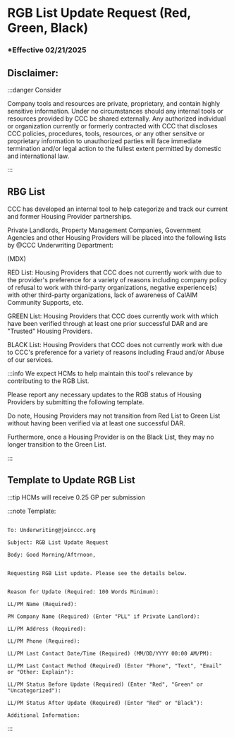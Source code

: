 # RGB List Update Request (Red, Green, Black)

### \*Effective 02/21/2025

## Disclaimer:

:::danger Consider

Company tools and resources are private, proprietary, and contain highly sensitive information.
Under no circumstances should any internal tools or resources provided by CCC be shared externally. Any
authorized individual or organization currently or formerly contracted with CCC that discloses CCC
policies, procedures, tools, resources, or any other sensitve or proprietary information to unauthorized
parties will face immediate termination and/or legal action to the fullest extent permitted by
domestic and international law.

:::

## RBG List

CCC has developed an internal tool to help categorize and track our current and former Housing Provider
partnerships.

Private Landlords, Property Management Companies, Government Agencies and other Housing
Providers will be placed into the following lists by @CCC Underwriting Department:

(MDX)

RED List: Housing Providers that CCC does not currently work with due to the provider's preference for a
variety of reasons including company policy of refusal to work with third-party organizations, negative
experience(s) with other third-party organizations, lack of awareness of CalAIM Community Supports, etc.

GREEN List: Housing Providers that CCC does currently work with which have been verified through at least
one prior successful DAR and are "Trusted" Housing Providers.

BLACK List: Housing Providers that CCC does not currently work with due to CCC's preference for a variety of
reasons including Fraud and/or Abuse of our services.

:::info We expect HCMs to help maintain this tool's relevance by contributing to the RGB List.

Please report any necessary updates to the RGB status of Housing Providers by submitting the following template.

Do note, Housing Providers may not transition from Red List to Green List without having been verified via
at least one successful DAR.

Furthermore, once a Housing Provider is on the Black List, they may no longer transition to the Green List.

:::

## Template to Update RGB List

:::tip HCMs will receive 0.25 GP per submission

:::note Template:

```

To: Underwriting@joinccc.org

Subject: RGB List Update Request

Body: Good Morning/Aftrnoon,


Requesting RGB List update. Please see the details below.


Reason for Update (Required: 100 Words Minimum):

LL/PM Name (Required):

PM Company Name (Required) (Enter "PLL" if Private Landlord):

LL/PM Address (Required):

LL/PM Phone (Required):

LL/PM Last Contact Date/Time (Required) (MM/DD/YYYY 00:00 AM/PM):

LL/PM Last Contact Method (Required) (Enter "Phone", "Text", "Email" or "Other: Explain"):

LL/PM Status Before Update (Required) (Enter "Red", "Green" or "Uncategorized"):

LL/PM Status After Update (Required) (Enter "Red" or "Black"):

Additional Information:

```

:::
